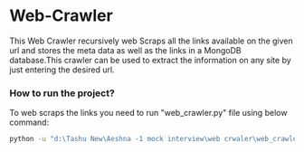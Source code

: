 # Web-Crawler
This Web Crawler recursively web Scraps all the links available on the given url and stores the meta data as well as the links in a MongoDB database.This crawler can be used to extract the information on any site by just entering the desired url.

### How to run the project?
To web scraps the links you need to run "web_crawler.py" file using below command:
```bash
python -u "d:\Tashu New\Aeshna -1 mock interview\web crwaler\web_crawler.py"
```
